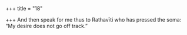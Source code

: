 +++
title = "18"

+++
And then speak for me thus to Rathavīti who has pressed the soma: “My desire does not go off track.”